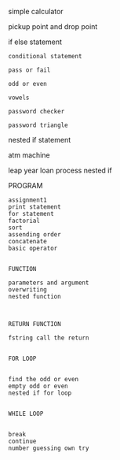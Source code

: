 simple calculator

pickup point and drop point

if else statement

    conditional statement
    
    pass or fail
    
    odd or even
    
    vowels
    
    password checker
    
    password triangle

nested if statement

atm machine 

leap year
loan process nested if


PROGRAM

    assignment1
    print statement
    for statement
    factorial
    sort
    assending order
    concatenate
    basic operator


    FUNCTION

    parameters and argument
    overwriting
    nested function



    RETURN FUNCTION

    fstring call the return


    FOR LOOP


    find the odd or even
    empty odd or even
    nested if for loop


    WHILE LOOP


    break
    continue
    number guessing own try
    
    

